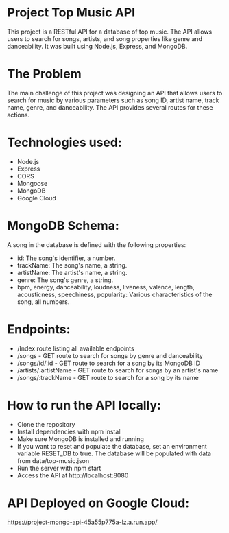 # Project Top Music API
This project is a RESTful API for a database of top music. The API allows users to search for songs, artists, and song properties like genre and danceability. It was built using Node.js, Express, and MongoDB.

# The Problem
The main challenge of this project was designing an API that allows users to search for music by various parameters such as song ID, artist name, track name, genre, and danceability. The API provides several routes for these actions.

# Technologies used:
- Node.js
- Express
- CORS
- Mongoose
- MongoDB
- Google Cloud

# MongoDB Schema:
A song in the database is defined with the following properties:

- id: The song's identifier, a number.
- trackName: The song's name, a string.
- artistName: The artist's name, a string.
- genre: The song's genre, a string.
- bpm, energy, danceability, loudness, liveness, valence, length, acousticness, speechiness, popularity:
Various characteristics of the song, all numbers.

# Endpoints:
- /Index route listing all available endpoints
- /songs - GET route to search for songs by genre and danceability
- /songs/id/:id - GET route to search for a song by its MongoDB ID
- /artists/:artistName - GET route to search for songs by an artist's name
- /songs/:trackName - GET route to search for a song by its name


# How to run the API locally:
- Clone the repository
- Install dependencies with npm install
- Make sure MongoDB is installed and running
- If you want to reset and populate the database, set an environment variable RESET_DB to true. The database will be populated with data from data/top-music.json
- Run the server with npm start
- Access the API at http://localhost:8080

# API Deployed on Google Cloud:
https://project-mongo-api-45a55p775a-lz.a.run.app/